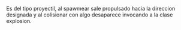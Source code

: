 Es del tipo proyectil, al spawmear sale propulsado hacia la direccion designada y al colisionar con algo desaparece invocando a la clase explosion.
